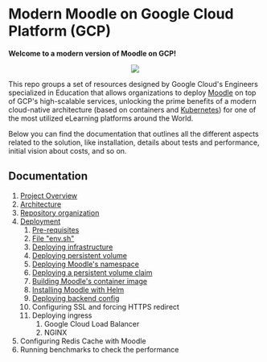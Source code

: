 # Modern Moodle on Google Cloud Platform (GCP)

**Welcome to a modern version of Moodle on GCP!**

<p align="center">
    <img src="img/moodle-gcp.png">
</p>

This repo groups a set of resources designed by Google Cloud's Engineers specialized in Education that allows organizations to deploy [Moodle](https://moodle.com/) on top of GCP's high-scalable services, unlocking the prime benefits of a modern cloud-native architecture (based on containers and [Kubernetes](https://kubernetes.io/)) for one of the most utilized eLearning platforms around the World.

Below you can find the documentation that outlines all the different aspects related to the solution, like installation, details about tests and performance, initial vision about costs, and so on.

## Documentation

1. [Project Overview](docs/project-overview.md)
2. [Architecture](docs/architecture.md)
3. [Repository organization](docs/repository-organization.md)
4. [Deployment](docs/deployment.md)
   1. [Pre-requisites](docs/pre-requisites.md)
   2. [File "env.sh"](docs/file-env-sh.md)
   3. [Deploying infrastructure](docs/deploying-infrastructure.md)
   4. [Deploying persistent volume](docs/deploying-persistent-volume.md)
   5. [Deploying Moodle's namespace](docs/deploying-namespace.md)
   6. [Deploying a persistent volume claim](docs/deploying-persistent-volume-claim.md)
   7. [Building Moodle's container image](docs/building-moodle-image.md)
   8. [Installing Moodle with Helm](docs/install-moodle-helm.md)
   9. [Deploying backend config](docs/deploying-backend-config.md)
   10. Configuring SSL and forcing HTTPS redirect
   11. Deploying ingress
       1.  Google Cloud Load Balancer
       2.  NGINX
5.  Configuring Redis Cache with Moodle
6. Running benchmarks to check the performance